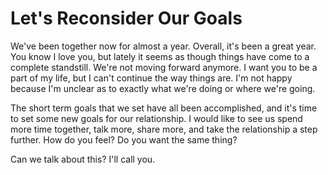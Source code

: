 # Let's Reconsider Our Goals #

We've been together now for almost a year. Overall, it's been a great year. You know I love you, but lately it seems as though things have come to a complete standstill. We're not moving forward anymore. I want you to be a part of my life, but I can't continue the way things are. I'm not happy because I'm unclear as to exactly what we're doing or where we're going.

The short term goals that we set have all been accomplished, and it's time to set some new goals for our relationship. I would like to see us spend more time together, talk more, share more, and take the relationship a step further. How do you feel? Do you want the same thing?

Can we talk about this? I'll call you.
